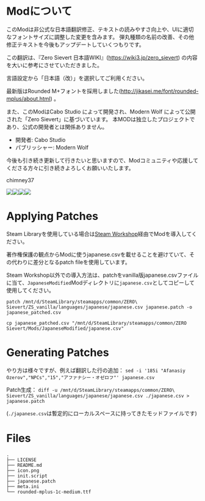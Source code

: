 # Modについて

このModは非公式な日本語翻訳修正、テキストの読みやすさ向上や、UIに適切なフォントサイズに調整した変更を含みます。
弾丸種類の名前の改善、その他修正テキストを今後もアップデートしていくつもりです。

この翻訳は、『Zero Sievert 日本語WIKI』(https://wiki3.jp/zero_sievert) の内容を大いに参考にさせていただきました。

言語設定から「日本語（改）」を選択してご利用ください。

最新版はRounded M+フォントを採用しました(http://jikasei.me/font/rounded-mplus/about.html) 。

また、このModはCabo Studio によって開発され、Modern Wolf によって公開された「Zero Sievert」に基づいています。
本MODは独立したプロジェクトであり、公式の開発者とは関係ありません。

- 開発者: Cabo Studio
- パブリッシャー: Modern Wolf

今後も引き続き更新して行きたいと思いますので、Modコミュニティや応援してくださる方々に引き続きよろしくお願いいたします。

chimney37

<img src="https://img.shields.io/badge/-Steam-000000.svg?logo=steam&style=plastic"><img src="https://img.shields.io/badge/-Windows-0078D6.svg?logo=windows&style=flat-square"><img src="https://img.shields.io/badge/-catspeak-008373.svg?logo=catspeak&style=social"><img src="https://img.shields.io/badge/-%E8%87%AA%E5%AE%B6%E8%A3%BD%20Rounded%20M+-CC0000.svg?logo=%E8%87%AA%E5%AE%B6%E8%A3%BD%20Rounded%20M+&style=popout">

# Applying Patches

Steam Libraryを使用している場合は[Steam Workshop](https://steamcommunity.com/sharedfiles/filedetails/?id=3475700880)経由でModを導入してください。

著作権保護の観点からModに使うjapanese.csvを載せることを避けていて、その代わりに差分となるpatch fileを使用しています。

Steam Workshop以外での導入方法は、patchをvanilla版japanese.csvファイルに当て、`JapaneseModified`Modディレクトリに`japanese.csv`としてコピーして使用してください。

`patch /mnt/d/SteamLibrary/steamapps/common/ZERO\ Sievert/ZS_vanilla/languages/japanese/japanese.csv japanese.patch -o japanese_patched.csv`

`cp japanese_patched.csv "/mnt/d/SteamLibrary/steamapps/common/ZERO Sievert/Mods/JapaneseModified/japanese.csv"`

# Generating Patches

やり方は様々ですが、例えば翻訳した行の追加：
`sed -i '185i "Afanasiy Ozerov","NPCs","15","アファナシー・オゼロフ"' japanese.csv`

Patch生成：
`diff -u /mnt/d/SteamLibrary/steamapps/common/ZERO\ Sievert/ZS_vanilla/languages/japanese/japanese.csv ./japanese.csv > japanese.patch`

(`./japanese.csv`は暫定的にローカルスペースに持ってきたモッドファイルです)

# Files

```
.
├── LICENSE
├── README.md
├── icon.png
├── init.script
├── japanese.patch
├── meta.ini
└── rounded-mplus-1c-medium.ttf

```

